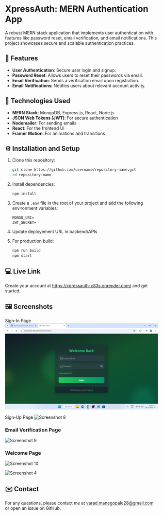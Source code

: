 # XpressAuth: MERN Authentication App

A robust MERN stack application that implements user authentication with features like password reset, email verification, and email notifications. This project showcases secure and scalable authentication practices. 

## 🚀 Features

- **User Authentication**: Secure user login and signup.
- **Password Reset**: Allows users to reset their passwords via email.
- **Email Verification**: Sends a verification email upon registration.
- **Email Notifications**: Notifies users about relevant account activity.

## 🔧 Technologies Used

- **MERN Stack**: MongoDB, Express.js, React, Node.js
- **JSON Web Tokens (JWT)**: For secure authentication
- **Nodemailer**: For sending emails
- **React**: For the frontend UI
- **Framer Motion**: For animations and transitions

## ⚙️ Installation and Setup

1. Clone this repository:

   ```bash
   git clone https://github.com/username/repository-name.git
   cd repository-name
   ```

2. Install dependencies:

   ```bash
   npm install
   ```

3. Create a `.env` file in the root of your project and add the following environment variables:

   ```env
   MONGO_URI= 
   JWT_SECRET= 
   ```
   
4. Update deployement URL in backend/APIs
   
5. For production build:

   ```bash
   npm run build
   npm start
   ```

## 💻 Live Link 

Create your account at https://xpressauth-c83s.onrender.com/ and get started.

## 🖼️ Screenshots

Sign-In Page
![Screenshot 6](./screenshots/Screenshot%20(6).png)

Sign-Up Page
![Screenshot 8](./screenshots/Screenshot-8.png)

### Email Verification Page
![Screenshot 9](./screenshots/Screenshot-9.png)

### Welcome Page
![Screenshot 10](./screenshots/Screenshot-10.png)


![Screenshot 4](./screenshots/Screenshot-4.png)

## ✉️ Contact

For any questions, please contact me at varad.manegopale28@gmail.com or open an issue on GitHub.
